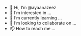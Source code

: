 - 👋 Hi, I’m @ayaanazeez
- 👀 I’m interested in ...
- 🌱 I’m currently learning ...
- 💞️ I’m looking to collaborate on ...
- 📫 How to reach me ...

<!---
ayaanazeez/ayaanazeez is a ✨ special ✨ repository because its `README.md` (this file) appears on your GitHub profile.
You can click the Preview link to take a look at your changes.
--->
